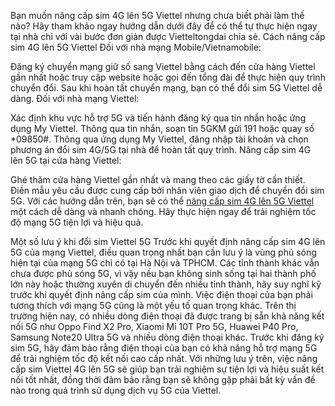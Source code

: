 Bạn muốn nâng cấp sim 4G lên 5G Viettel nhưng chưa biết phải làm thế nào? Hãy tham khảo ngay hướng dẫn dưới đây để có thể tự thực hiện ngay tại nhà chỉ với vài bước đơn giản được Vietteltongdai chia sẻ.
Cách nâng cấp sim 4G lên 5G Viettel
Đối với nhà mạng Mobile/Vietnamobile:


Đăng ký chuyển mạng giữ số sang Viettel bằng cách đến cửa hàng Viettel gần nhất hoặc truy cập website hoặc gọi đến tổng đài để thực hiện quy trình chuyển đổi.
Sau khi hoàn tất chuyển mạng, bạn có thể đổi sim 5G Viettel dễ dàng.
Đối với nhà mạng Viettel:


Xác định khu vực hỗ trợ 5G và tiến hành đăng ký qua tin nhắn hoặc ứng dụng My Viettel.
Thông qua tin nhắn, soạn tin 5GKM gửi 191 hoặc quay số *09850#.
Thông qua ứng dụng My Viettel, đăng nhập tài khoản và chọn phương án đổi sim 4G/5G tại nhà để hoàn tất quy trình.
Nâng cấp sim 4G lên 5G tại cửa hàng Viettel:


Ghé thăm cửa hàng Viettel gần nhất và mang theo các giấy tờ cần thiết.
Điền mẫu yêu cầu được cung cấp bởi nhân viên giao dịch để chuyển đổi sim 5G.
Với các hướng dẫn trên, bạn sẽ có thể [nâng cấp sim 4G lên 5G Viettel](https://vietteltongdai.vn/nang-cap-sim-4g-len-5g-viettel/) một cách dễ dàng và nhanh chóng. Hãy thực hiện ngay để trải nghiệm tốc độ mạng 5G tiện lợi và hiệu quả.

Một số lưu ý khi đổi sim Viettel 5G
Trước khi quyết định nâng cấp sim 4G lên 5G của mạng Viettel, điều quan trọng nhất bạn cần lưu ý là vùng phủ sóng hiện tại của mạng 5G chỉ có tại Hà Nội và TPHCM. Các tỉnh thành khác vẫn chưa được phủ sóng 5G, vì vậy nếu bạn không sinh sống tại hai thành phố lớn này hoặc thường xuyên di chuyển đến nhiều tỉnh thành, hãy suy nghĩ kỹ trước khi quyết định nâng cấp sim của mình.
Việc điện thoại của bạn phải tương thích với mạng 5G cũng là một yếu tố quan trọng khác. Trên thị trường hiện nay, có nhiều dòng điện thoại đã được trang bị sẵn khả năng kết nối 5G như Oppo Find X2 Pro, Xiaomi Mi 10T Pro 5G, Huawei P40 Pro, Samsung Note20 Ultra 5G và nhiều dòng điện thoại khác. Trước khi đăng ký sim 5G, hãy đảm bảo rằng điện thoại của bạn có khả năng hỗ trợ mạng 5G để trải nghiệm tốc độ kết nối cao cấp nhất.
Với những lưu ý trên, việc nâng cấp sim Viettel 4G lên 5G sẽ giúp bạn trải nghiệm sự tiện lợi và hiệu suất kết nối tốt nhất, đồng thời đảm bảo rằng bạn sẽ không gặp phải bất kỳ vấn đề nào trong quá trình sử dụng dịch vụ 5G của Viettel.

